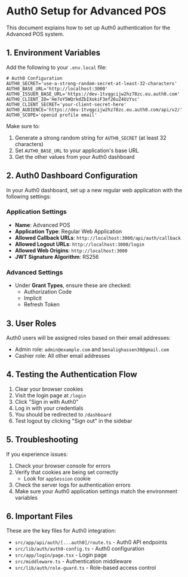 # Auth0 Setup for Advanced POS

This document explains how to set up Auth0 authentication for the Advanced POS system.

## 1. Environment Variables

Add the following to your `.env.local` file:

```
# Auth0 Configuration
AUTH0_SECRET='use-a-strong-random-secret-at-least-32-characters'
AUTH0_BASE_URL='http://localhost:3000'
AUTH0_ISSUER_BASE_URL='https://dev-1tvqgcijw2hz78zc.eu.auth0.com'
AUTH0_CLIENT_ID='He7oY5WQrkdZbIXokiF3ef26uZ4UzYsc'
AUTH0_CLIENT_SECRET='your-client-secret-here'
AUTH0_AUDIENCE='https://dev-1tvqgcijw2hz78zc.eu.auth0.com/api/v2/'
AUTH0_SCOPE='openid profile email'
```

Make sure to:
1. Generate a strong random string for `AUTH0_SECRET` (at least 32 characters)
2. Set `AUTH0_BASE_URL` to your application's base URL
3. Get the other values from your Auth0 dashboard

## 2. Auth0 Dashboard Configuration

In your Auth0 dashboard, set up a new regular web application with the following settings:

### Application Settings
- **Name**: Advanced POS
- **Application Type**: Regular Web Application
- **Allowed Callback URLs**: `http://localhost:3000/api/auth/callback`
- **Allowed Logout URLs**: `http://localhost:3000/login`
- **Allowed Web Origins**: `http://localhost:3000`
- **JWT Signature Algorithm**: RS256

### Advanced Settings
- Under **Grant Types**, ensure these are checked:
  - Authorization Code
  - Implicit
  - Refresh Token

## 3. User Roles

Auth0 users will be assigned roles based on their email addresses:
- Admin role: `admin@example.com` and `benalighassen30@gmail.com`
- Cashier role: All other email addresses

## 4. Testing the Authentication Flow

1. Clear your browser cookies
2. Visit the login page at `/login`
3. Click "Sign in with Auth0"
4. Log in with your credentials
5. You should be redirected to `/dashboard`
6. Test logout by clicking "Sign out" in the sidebar

## 5. Troubleshooting

If you experience issues:

1. Check your browser console for errors
2. Verify that cookies are being set correctly
   - Look for `appSession` cookie
3. Check the server logs for authentication errors
4. Make sure your Auth0 application settings match the environment variables

## 6. Important Files

These are the key files for Auth0 integration:

- `src/app/api/auth/[...auth0]/route.ts` - Auth0 API endpoints
- `src/lib/auth/auth0-config.ts` - Auth0 configuration
- `src/app/login/page.tsx` - Login page
- `src/middleware.ts` - Authentication middleware
- `src/lib/auth/role-guard.ts` - Role-based access control 